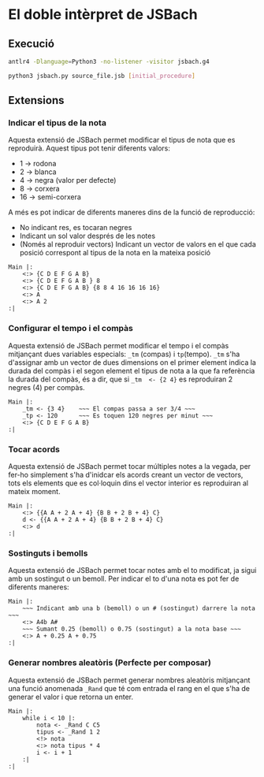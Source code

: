 # El doble intèrpret de JSBach

## Execució

```bash
antlr4 -Dlanguage=Python3 -no-listener -visitor jsbach.g4

python3 jsbach.py source_file.jsb [initial_procedure]
```

## Extensions
### Indicar el tipus de la nota

Aquesta extensió de JSBach permet modificar el tipus de nota que es reproduirà. Aquest tipus pot tenir diferents valors:

- 1 -> rodona
- 2 -> blanca
- 4 -> negra (valor per defecte)
- 8 -> corxera
- 16 -> semi-corxera

A més es pot indicar de diferents maneres dins de la funció de reproducció:

- No indicant res, es tocaran negres
- Indicant un sol valor després de les notes
- (Només al reproduir vectors) Indicant un vector de valors en el que cada posició correspont al tipus de la nota en la mateixa posició

```jsbach
Main |:
    <:> {C D E F G A B}
    <:> {C D E F G A B } 8
    <:> {C D E F G A B} {8 8 4 16 16 16 16}
    <:> A
    <:> A 2
:|
```

### Configurar el tempo i el compàs

Aquesta extensió de JSBach permet modificar el tempo i el compàs mitjançant dues variables especials: ```_tm``` (compas) i ```tp```(tempo). ```_tm``` s'ha d'assignar amb un vector de dues dimensions on el primer element indica la durada del compàs i el segon element el tipus de nota a la que fa referència la durada del compàs, és a dir, que si ```_tm  <- {2 4}``` es reproduiran 2 negres (4) per compàs.

```jsbach
Main |:
    _tm <- {3 4}    ~~~ El compas passa a ser 3/4 ~~~
    _tp <- 120      ~~~ Es toquen 120 negres per minut ~~~
    <:> {C D E F G A B} 
:|
```

### Tocar acords

Aquesta extensió de JSBach permet tocar múltiples notes a la vegada, per fer-ho simplement s'ha d'inidcar els acords creant un vector de vectors, tots els elements que es col·loquin dins el vector interior es reproduiran al mateix moment.

```jsbach
Main |:
    <:> {{A A + 2 A + 4} {B B + 2 B + 4} C}
    d <- {{A A + 2 A + 4} {B B + 2 B + 4} C}
    <:> d
:|
```

### Sostinguts i bemolls

Aquesta extensió de JSBach permet tocar notes amb el to modificat, ja sigui amb un sostingut o un bemoll. Per indicar el to d'una nota es pot fer de diferents maneres:

```jsbach
Main |:
    ~~~ Indicant amb una b (bemoll) o un # (sostingut) darrere la nota ~~~
    <:> A4b A#
    ~~~ Sumant 0.25 (bemoll) o 0.75 (sostingut) a la nota base ~~~
    <:> A + 0.25 A + 0.75
:|
```

### Generar nombres aleatòris (Perfecte per composar)

Aquesta extensió de JSBach permet generar nombres aleatòris mitjançant una funció anomenada ```_Rand``` que té com entrada el rang en el que s'ha de generar el valor i que retorna un enter.

```jsbach
Main |:
    while i < 10 |:
        nota <- _Rand C C5
        tipus <- _Rand 1 2
        <!> nota
        <:> nota tipus * 4
        i <- i + 1
    :|
:|
```
